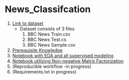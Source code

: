 # News_Classifcation


1. [Link to dataset](https://www.kaggle.com/competitions/learn-ai-bbc/data)
    - Dataset consists of 3 files
      1. BBC News Train.csv
      2. BBC News Test.cs
      3. BBC News Sample.csv
2. [Prerequisite Knowledge](https://github.com/kylenewm/News_Classifcation/blob/main/Prerequisite_Knowledge.ipynb)
3. [Notebook with EDA and all supervised modeling](https://github.com/kylenewm/News_Classifcation/blob/main/BBC_News_Classification%20(2).ipynb)
4. [Notebook utilizing Non-negative Matrix Factorization](https://github.com/kylenewm/News_Classifcation/blob/main/News_Classifcation_NMF.ipynb)
4. (Reproducible workflow -in progress)
5. (Requirements.txt in progress)
